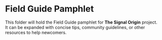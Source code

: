 # Field Guide Pamphlet

This folder will hold the Field Guide pamphlet for **The Signal Origin** project.  It can be expanded with concise tips, community guidelines, or other resources to help newcomers.
